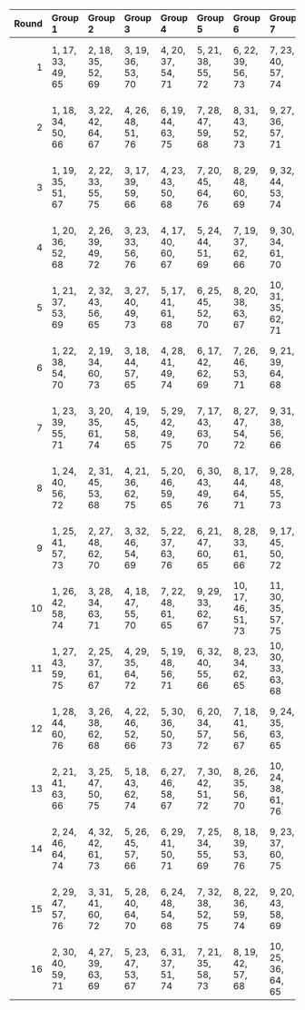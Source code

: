 |   Round | Group 1           | Group 2           | Group 3           | Group 4           | Group 5           | Group 6            | Group 7            | Group 8            | Group 9            | Group 10           | Group 11           | Group 12           | Group 13       | Group 14       | Group 15       | Group 16       |
|--------:|:------------------|:------------------|:------------------|:------------------|:------------------|:-------------------|:-------------------|:-------------------|:-------------------|:-------------------|:-------------------|:-------------------|:---------------|:---------------|:---------------|:---------------|
|       1 | 1, 17, 33, 49, 65 | 2, 18, 35, 52, 69 | 3, 19, 36, 53, 70 | 4, 20, 37, 54, 71 | 5, 21, 38, 55, 72 | 6, 22, 39, 56, 73  | 7, 23, 40, 57, 74  | 8, 24, 41, 58, 75  | 9, 25, 42, 59, 76  | 14, 30, 47, 64, 66 | 15, 31, 48, 50, 67 | 16, 32, 34, 51, 68 | 10, 26, 43, 60 | 11, 27, 44, 61 | 12, 28, 45, 62 | 13, 29, 46, 63 |
|       2 | 1, 18, 34, 50, 66 | 3, 22, 42, 64, 67 | 4, 26, 48, 51, 76 | 6, 19, 44, 63, 75 | 7, 28, 47, 59, 68 | 8, 31, 43, 52, 73  | 9, 27, 36, 57, 71  | 12, 23, 46, 61, 72 | 13, 30, 45, 56, 69 | 14, 29, 40, 53, 65 | 15, 24, 37, 49, 70 | 16, 21, 33, 54, 74 | 2, 17, 38, 58  | 5, 32, 35, 60  | 10, 20, 41, 55 | 11, 25, 39, 62 |
|       3 | 1, 19, 35, 51, 67 | 2, 22, 33, 55, 75 | 3, 17, 39, 59, 66 | 4, 23, 43, 50, 68 | 7, 20, 45, 64, 76 | 8, 29, 48, 60, 69  | 9, 32, 44, 53, 74  | 10, 28, 37, 58, 72 | 13, 24, 47, 62, 73 | 14, 31, 46, 57, 70 | 15, 30, 41, 54, 65 | 16, 25, 38, 49, 71 | 5, 27, 34, 52  | 6, 18, 36, 61  | 11, 21, 42, 56 | 12, 26, 40, 63 |
|       4 | 1, 20, 36, 52, 68 | 2, 26, 39, 49, 72 | 3, 23, 33, 56, 76 | 4, 17, 40, 60, 67 | 5, 24, 44, 51, 69 | 7, 19, 37, 62, 66  | 9, 30, 34, 61, 70  | 10, 18, 45, 54, 75 | 11, 29, 38, 59, 73 | 14, 25, 48, 63, 74 | 15, 32, 47, 58, 71 | 16, 31, 42, 55, 65 | 6, 28, 35, 53  | 8, 21, 46, 50  | 12, 22, 43, 57 | 13, 27, 41, 64 |
|       5 | 1, 21, 37, 53, 69 | 2, 32, 43, 56, 65 | 3, 27, 40, 49, 73 | 5, 17, 41, 61, 68 | 6, 25, 45, 52, 70 | 8, 20, 38, 63, 67  | 10, 31, 35, 62, 71 | 11, 19, 46, 55, 76 | 12, 30, 39, 60, 74 | 13, 23, 44, 58, 66 | 15, 26, 34, 64, 75 | 16, 18, 48, 59, 72 | 4, 24, 33, 57  | 7, 29, 36, 54  | 9, 22, 47, 51  | 14, 28, 42, 50 |
|       6 | 1, 22, 38, 54, 70 | 2, 19, 34, 60, 73 | 3, 18, 44, 57, 65 | 4, 28, 41, 49, 74 | 6, 17, 42, 62, 69 | 7, 26, 46, 53, 71  | 9, 21, 39, 64, 68  | 11, 32, 36, 63, 72 | 13, 31, 40, 61, 75 | 14, 24, 45, 59, 67 | 15, 29, 43, 51, 66 | 16, 27, 35, 50, 76 | 5, 25, 33, 58  | 8, 30, 37, 55  | 10, 23, 48, 52 | 12, 20, 47, 56 |
|       7 | 1, 23, 39, 55, 71 | 3, 20, 35, 61, 74 | 4, 19, 45, 58, 65 | 5, 29, 42, 49, 75 | 7, 17, 43, 63, 70 | 8, 27, 47, 54, 72  | 9, 31, 38, 56, 66  | 10, 22, 40, 50, 69 | 12, 18, 37, 64, 73 | 14, 32, 41, 62, 76 | 15, 25, 46, 60, 68 | 16, 30, 44, 52, 67 | 2, 28, 36, 51  | 6, 26, 33, 59  | 11, 24, 34, 53 | 13, 21, 48, 57 |
|       8 | 1, 24, 40, 56, 72 | 2, 31, 45, 53, 68 | 4, 21, 36, 62, 75 | 5, 20, 46, 59, 65 | 6, 30, 43, 49, 76 | 8, 17, 44, 64, 71  | 9, 28, 48, 55, 73  | 10, 32, 39, 57, 67 | 11, 23, 41, 51, 70 | 12, 25, 35, 54, 66 | 13, 19, 38, 50, 74 | 16, 26, 47, 61, 69 | 3, 29, 37, 52  | 7, 27, 33, 60  | 14, 22, 34, 58 | 15, 18, 42, 63 |
|       9 | 1, 25, 41, 57, 73 | 2, 27, 48, 62, 70 | 3, 32, 46, 54, 69 | 5, 22, 37, 63, 76 | 6, 21, 47, 60, 65 | 8, 28, 33, 61, 66  | 9, 17, 45, 50, 72  | 10, 29, 34, 56, 74 | 11, 18, 40, 58, 68 | 12, 24, 42, 52, 71 | 13, 26, 36, 55, 67 | 14, 20, 39, 51, 75 | 4, 30, 38, 53  | 7, 31, 44, 49  | 15, 23, 35, 59 | 16, 19, 43, 64 |
|      10 | 1, 26, 42, 58, 74 | 3, 28, 34, 63, 71 | 4, 18, 47, 55, 70 | 7, 22, 48, 61, 65 | 9, 29, 33, 62, 67 | 10, 17, 46, 51, 73 | 11, 30, 35, 57, 75 | 12, 19, 41, 59, 69 | 13, 25, 43, 53, 72 | 14, 27, 37, 56, 68 | 15, 21, 40, 52, 76 | 16, 24, 36, 60, 66 | 2, 20, 44, 50  | 5, 31, 39, 54  | 6, 23, 38, 64  | 8, 32, 45, 49  |
|      11 | 1, 27, 43, 59, 75 | 2, 25, 37, 61, 67 | 4, 29, 35, 64, 72 | 5, 19, 48, 56, 71 | 6, 32, 40, 55, 66 | 8, 23, 34, 62, 65  | 10, 30, 33, 63, 68 | 11, 17, 47, 52, 74 | 12, 31, 36, 58, 76 | 13, 20, 42, 60, 70 | 14, 26, 44, 54, 73 | 15, 28, 38, 57, 69 | 3, 21, 45, 51  | 7, 24, 39, 50  | 9, 18, 46, 49  | 16, 22, 41, 53 |
|      12 | 1, 28, 44, 60, 76 | 3, 26, 38, 62, 68 | 4, 22, 46, 52, 66 | 5, 30, 36, 50, 73 | 6, 20, 34, 57, 72 | 7, 18, 41, 56, 67  | 9, 24, 35, 63, 65  | 11, 31, 33, 64, 69 | 12, 17, 48, 53, 75 | 14, 21, 43, 61, 71 | 15, 27, 45, 55, 74 | 16, 29, 39, 58, 70 | 2, 23, 42, 54  | 8, 25, 40, 51  | 10, 19, 47, 49 | 13, 32, 37, 59 |
|      13 | 2, 21, 41, 63, 66 | 3, 25, 47, 50, 75 | 5, 18, 43, 62, 74 | 6, 27, 46, 58, 67 | 7, 30, 42, 51, 72 | 8, 26, 35, 56, 70  | 10, 24, 38, 61, 76 | 11, 22, 45, 60, 71 | 12, 29, 44, 55, 68 | 13, 28, 39, 52, 65 | 14, 23, 36, 49, 69 | 15, 20, 33, 53, 73 | 1, 32, 48, 64  | 4, 31, 34, 59  | 9, 19, 40, 54  | 16, 17, 37, 57 |
|      14 | 2, 24, 46, 64, 74 | 4, 32, 42, 61, 73 | 5, 26, 45, 57, 66 | 6, 29, 41, 50, 71 | 7, 25, 34, 55, 69 | 8, 18, 39, 53, 76  | 9, 23, 37, 60, 75  | 10, 21, 44, 59, 70 | 11, 28, 43, 54, 67 | 12, 27, 38, 51, 65 | 13, 22, 35, 49, 68 | 14, 19, 33, 52, 72 | 1, 31, 47, 63  | 3, 30, 48, 58  | 15, 17, 36, 56 | 16, 20, 40, 62 |
|      15 | 2, 29, 47, 57, 76 | 3, 31, 41, 60, 72 | 5, 28, 40, 64, 70 | 6, 24, 48, 54, 68 | 7, 32, 38, 52, 75 | 8, 22, 36, 59, 74  | 9, 20, 43, 58, 69  | 10, 27, 42, 53, 66 | 11, 26, 37, 50, 65 | 12, 21, 34, 49, 67 | 13, 18, 33, 51, 71 | 16, 23, 45, 63, 73 | 1, 30, 46, 62  | 4, 25, 44, 56  | 14, 17, 35, 55 | 15, 19, 39, 61 |
|      16 | 2, 30, 40, 59, 71 | 4, 27, 39, 63, 69 | 5, 23, 47, 53, 67 | 6, 31, 37, 51, 74 | 7, 21, 35, 58, 73 | 8, 19, 42, 57, 68  | 10, 25, 36, 64, 65 | 11, 20, 48, 49, 66 | 12, 32, 33, 50, 70 | 13, 17, 34, 54, 76 | 15, 22, 44, 62, 72 | 16, 28, 46, 56, 75 | 1, 29, 45, 61  | 3, 24, 43, 55  | 9, 26, 41, 52  | 14, 18, 38, 60 |